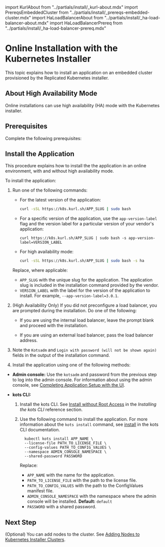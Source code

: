 import KurlAbout from "../partials/install/_kurl-about.mdx"
import PrereqsEmbeddedCluster from "../partials/install/_prereqs-embedded-cluster.mdx"
import HaLoadBalancerAbout from "../partials/install/_ha-load-balancer-about.mdx"
import HaLoadBalancerPrereq from "../partials/install/_ha-load-balancer-prereq.mdx"

# Online Installation with the Kubernetes Installer

This topic explains how to install an application on an embedded cluster provisioned by the Replicated Kubernetes installer.

<KurlAbout/>

## About High Availability Mode

Online installations can use high availability (HA) mode with the Kubernetes installer.

<HaLoadBalancerAbout/>

## Prerequisites

Complete the following prerequisites:

<PrereqsEmbeddedCluster/>

<HaLoadBalancerPrereq/>
    
## Install the Application

This procedure explains how to install the the application in an online environment, with and without high availability mode.

To install the application:

1. Run one of the following commands:

    * For the latest version of the application:

      ```bash
      curl -sSL https://k8s.kurl.sh/APP_SLUG | sudo bash
      ```

    * For a specific version of the application, use the `app-version-label` flag and the version label for a particular version of your vendor's application:

      ```shell
      curl https://k8s.kurl.sh/APP_SLUG | sudo bash -s app-version-label=VERSION_LABEL
      ```
    
    * For high availability mode:

      ```bash
      curl -sSL https://k8s.kurl.sh/APP_SLUG | sudo bash -s ha
        ```
    
    Replace, where applicable:
     * `APP_SLUG` with the unique slug for the application. The application slug is included in the installation command provided by the vendor.
     * `VERSION_LABEL` with the label for the version of the application to install. For example, `--app-version-label=3.0.1`.

1. (High Availability Only) If you did not preconfigure a load balancer, you are prompted during the installation. Do one of the following:

    - If you are using the internal load balancer, leave the prompt blank and proceed with the installation.

    - If you are using an external load balancer, pass the load balancer address.

1. Note the `Kotsadm` and `Login with password (will not be shown again)` fields in the output of the installation command. 

1. Install the application using one of the following methods:

  - **Admin console:** Use the `kotsadm` and password from the previous step to log into the admin console. For information about using the admin console, see [Completing Application Setup with the UI](installing-app-setup).

  - **kots CLI:**

      1. Install the kots CLI. See [Install without Root Access](/reference/kots-cli-getting-started#install-without-root-access) in the _Installing the kots CLI_ reference section.

      1. Use the following command to install the application. For more information about the `kots install` command, see [install](/reference/kots-cli-install) in the kots CLI documentation.

          ```
            kubectl kots install APP_NAME \
            --license-file PATH_TO_LICENSE_FILE \
            --config-values PATH_TO_CONFIG_VALUES \
            --namespace ADMIN_CONSOLE_NAMESPACE \
            --shared-password PASSWORD
          ```

          Replace:
          * `APP_NAME` with the name for the application.
          * `PATH_TO_LICENSE_FILE` with the path to the license file.
          * `PATH_TO_CONFIG_VALUES` with the path to the ConfigValues manifest file.
          * `ADMIN_CONSOLE_NAMESPACE` with the namespace where the admin console will be installed. **Default:** `default`
          * `PASSWORD` with a shared password.

## Next Step

(Optional) You can add nodes to the cluster. See [Adding Nodes to Kubernetes Installer Clusters](cluster-management-add-nodes).